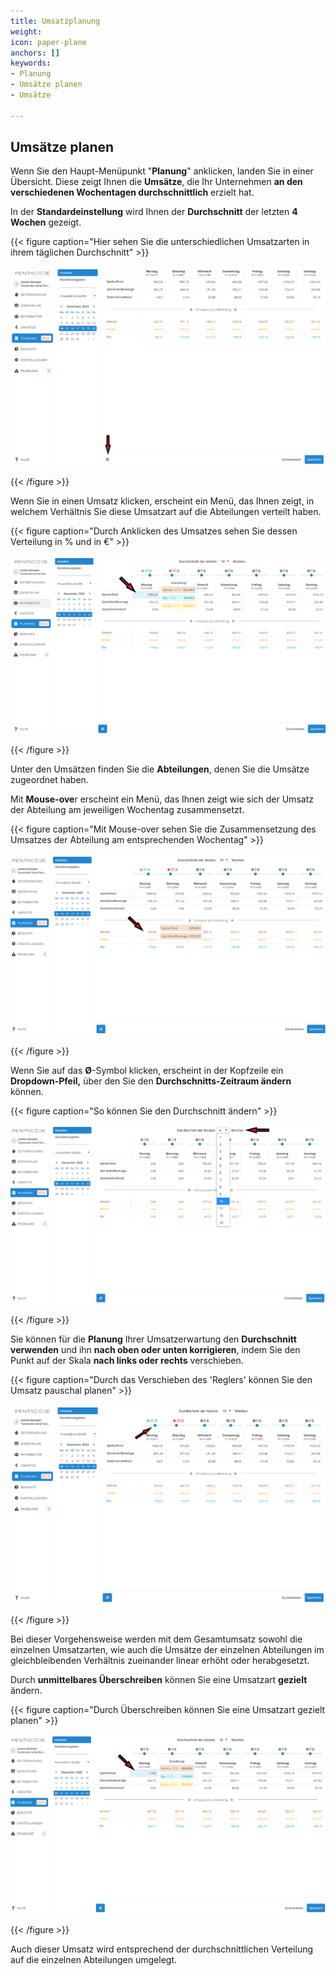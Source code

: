 ```yaml
---
title: Umsatzplanung
weight: 
icon: paper-plane
anchors: []
keywords:
- Planung
- Umsätze planen
- Umsätze

---
```

## Umsätze planen

Wenn Sie den Haupt-Menüpunkt "**Planung**" anklicken, landen Sie in einer Übersicht. Diese zeigt Ihnen die **Umsätze**, die Ihr Unternehmen **an den verschiedenen Wochentagen durchschnittlich** erzielt hat.

In der **Standardeinstellung** wird Ihnen der **Durchschnitt** der letzten **4 Wochen** gezeigt.

{{< figure caption="Hier sehen Sie die unterschiedlichen Umsatzarten in ihrem täglichen Durchschnitt" >}}

![](/uploads/umsatze1.png)

{{< /figure >}}

Wenn Sie in einen Umsatz klicken, erscheint ein Menü, das Ihnen zeigt, in welchem Verhältnis Sie diese Umsatzart auf die Abteilungen verteilt haben.

{{< figure caption="Durch Anklicken des Umsatzes sehen Sie dessen Verteilung in % und in €" >}}

![](/uploads/umsatzpl-7.png)

{{< /figure >}}

Unter den Umsätzen finden Sie die **Abteilungen**, denen Sie die Umsätze zugeordnet haben.

Mit **Mouse-ove**r erscheint ein Menü, das Ihnen zeigt wie sich der Umsatz der Abteilung am jeweiligen Wochentag zusammensetzt.

{{< figure caption="Mit Mouse-over sehen Sie die Zusammensetzung des Umsatzes der Abteilung am entsprechenden Wochentag" >}}

![](/uploads/umsatzpl-6.png)

{{< /figure >}}

Wenn Sie auf das **Ø**-Symbol klicken, erscheint in der Kopfzeile ein **Dropdown-Pfeil,** über den Sie den **Durchschnitts-Zeitraum ändern** können.

{{< figure caption="So können Sie den Durchschnitt ändern" >}}

![](/uploads/umsatze2.png)

{{< /figure >}}

Sie können für die **Planung** Ihrer Umsatzerwartung den **Durchschnitt verwenden** und ihn **nach oben oder unten korrigieren**, indem Sie den Punkt auf der Skala **nach links oder rechts** verschieben.

{{< figure caption="Durch das Verschieben des 'Reglers' können Sie den Umsatz pauschal planen" >}}

![](/uploads/umsatzpl-4.png)

{{< /figure >}}

Bei dieser Vorgehensweise werden mit dem Gesamtumsatz sowohl die einzelnen Umsatzarten, wie auch die Umsätze der einzelnen Abteilungen im gleichbleibenden Verhältnis zueinander linear erhöht oder herabgesetzt.

Durch **unmittelbares Überschreiben** können Sie eine Umsatzart **gezielt** ändern.

{{< figure caption="Durch Überschreiben können Sie eine Umsatzart gezielt planen" >}}

![](/uploads/umsatzpl-8.png)

{{< /figure >}}

Auch dieser Umsatz wird entsprechend der durchschnittlichen Verteilung auf die einzelnen Abteilungen umgelegt.